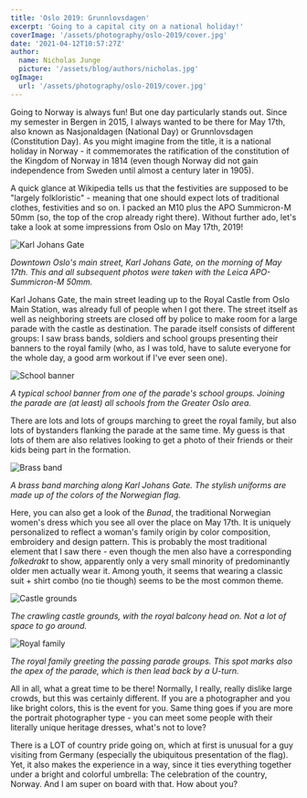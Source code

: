 ```yaml
---
title: 'Oslo 2019: Grunnlovsdagen'
excerpt: 'Going to a capital city on a national holiday!'
coverImage: '/assets/photography/oslo-2019/cover.jpg'
date: '2021-04-12T10:57:27Z'
author:
  name: Nicholas Junge
  picture: '/assets/blog/authors/nicholas.jpg'
ogImage:
  url: '/assets/photography/oslo-2019/cover.jpg'
---
```


Going to Norway is always fun! But one day particularly stands out. Since my semester in Bergen in 2015, I always wanted to be there for May 17th, also known as Nasjonaldagen (National Day) or Grunnlovsdagen (Constitution Day). As you might imagine from the title, it is a national holiday in Norway - it commemorates the ratification of the constitution of the Kingdom of Norway in 1814 (even though Norway did not gain independence from Sweden until almost a century later in 1905).

A quick glance at Wikipedia tells us that the festivities are supposed to be "largely folkloristic" - meaning that one should expect lots of traditional clothes, festivities and so on. I packed an M10 plus the APO Summicron-M 50mm (so, the top of the crop already right there). Without further ado, let's take a look at some impressions from Oslo on May 17th, 2019!

![Karl Johans Gate](/assets/photography/oslo-2019/oslo1.jpg)

*Downtown Oslo's main street, Karl Johans Gate, on the morning of May 17th. This and all subsequent photos were taken with the Leica APO-Summicron-M 50mm.*

Karl Johans Gate, the main street leading up to the Royal Castle from Oslo Main Station, was already full of people when I got there. The street itself as well as neighboring streets are closed off by police to make room for a large parade with the castle as destination. The parade itself consists of different groups: I saw brass bands, soldiers and school groups presenting their banners to the royal family (who, as I was told, have to salute everyone for the whole day, a good arm workout if I've ever seen one).

![School banner](/assets/photography/oslo-2019/oslo2.jpg)

*A typical school banner from one of the parade's school groups. Joining the parade are (at least) all schools from the Greater Oslo area.*

There are lots and lots of groups marching to greet the royal family, but also lots of bystanders flanking the parade at the same time. My guess is that lots of them are also relatives looking to get a photo of their friends or their kids being part in the formation.

![Brass band](/assets/photography/oslo-2019/oslo3.jpg)

*A brass band marching along Karl Johans Gate. The stylish uniforms are made up of the colors of the Norwegian flag.*

Here, you can also get a look of the *Bunad*, the traditional Norwegian women's dress which you see all over the place on May 17th. It is uniquely personalized to reflect a woman's family origin by color composition, embroidery and design pattern. This is probably the most traditional element that I saw there - even though the men also have a corresponding *folkedrakt* to show, apparently only a very small minority of predominantly older men actually wear it. Among youth, it seems that wearing a classic suit + shirt combo (no tie though) seems to be the most common theme.

![Castle grounds](/assets/photography/oslo-2019/oslo4.jpg)

*The crawling castle grounds, with the royal balcony head on. Not a lot of space to go around.*

![Royal family](/assets/photography/oslo-2019/oslo5.jpg)

*The royal family greeting the passing parade groups. This spot marks also the apex of the parade, which is then lead back by a U-turn.*

All in all, what a great time to be there! Normally, I really, really dislike large crowds, but this was certainly different. If you are a photographer and you like bright colors, this is the event for you. Same thing goes if you are more the portrait photographer type - you can meet some people with their literally unique heritage dresses, what's not to love?

There is a LOT of country pride going on, which at first is unusual for a guy visiting from Germany (especially the ubiquitous presentation of the flag). Yet, it also makes the experience in a way, since it ties everything together under a bright and colorful umbrella: The celebration of the country, Norway. And I am super on board with that. How about you?